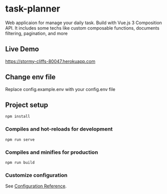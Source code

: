 # task-planner

Web applicaion for manage your daily task. Build with Vue.js 3 Composition API. It includes some techs like custom composable functions, documents filtering, pagination, and more

## Live Demo

https://stormy-cliffs-80047.herokuapp.com

## Change env file

Replace config.example.env with your config.env file

## Project setup

```
npm install
```

### Compiles and hot-reloads for development

```
npm run serve
```

### Compiles and minifies for production

```
npm run build
```

### Customize configuration

See [Configuration Reference](https://cli.vuejs.org/config/).
